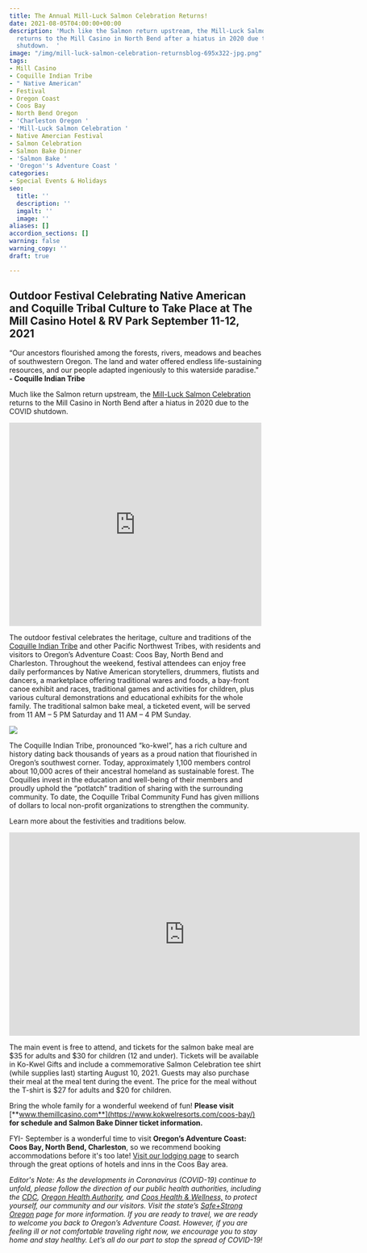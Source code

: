 ```yaml
---
title: The Annual Mill-Luck Salmon Celebration Returns!
date: 2021-08-05T04:00:00+00:00
description: 'Much like the Salmon return upstream, the Mill-Luck Salmon Celebration
  returns to the Mill Casino in North Bend after a hiatus in 2020 due to the COVID
  shutdown.  '
image: "/img/mill-luck-salmon-celebration-returnsblog-695x322-jpg.png"
tags:
- Mill Casino
- Coquille Indian Tribe
- " Native American"
- Festival
- Oregon Coast
- Coos Bay
- North Bend Oregon
- 'Charleston Oregon '
- 'Mill-Luck Salmon Celebration '
- Native Amercian Festival
- Salmon Celebration
- Salmon Bake Dinner
- 'Salmon Bake '
- 'Oregon''s Adventure Coast '
categories:
- Special Events & Holidays
seo:
  title: ''
  description: ''
  imgalt: ''
  image: ''
aliases: []
accordion_sections: []
warning: false
warning_copy: ''
draft: true

---
```

## Outdoor Festival Celebrating Native American and Coquille Tribal Culture to Take Place at The Mill Casino Hotel & RV Park September 11-12, 2021

“Our ancestors flourished among the forests, rivers, meadows and beaches of southwestern Oregon. The land and water offered endless life-sustaining resources, and our people adapted ingeniously to this waterside paradise.” **- Coquille Indian Tribe**

Much like the Salmon return upstream, the [Mill-Luck Salmon Celebration](https://www.kokwelresorts.com/coos-bay/) returns to the Mill Casino in North Bend after a hiatus in 2020 due to the COVID shutdown.

<iframe src="https://www.facebook.com/plugins/post.php?href=https%3A%2F%2Fwww.facebook.com%2Fmillcasino%2Fposts%2F10165913457920294&show_text=true&width=500" width="500" height="403" style="border:none;overflow:hidden" scrolling="no" frameborder="0" allowfullscreen="true" allow="autoplay; clipboard-write; encrypted-media; picture-in-picture; web-share"></iframe>

The outdoor festival celebrates the heritage, culture and traditions of the [Coquille Indian Tribe](https://www.coquilletribe.org/) and other Pacific Northwest Tribes, with residents and visitors to Oregon’s Adventure Coast: Coos Bay, North Bend and Charleston. Throughout the weekend, festival attendees can enjoy free daily performances by Native American storytellers, drummers, flutists and dancers, a marketplace offering traditional wares and foods, a bay-front canoe exhibit and races, traditional games and activities for children, plus various cultural demonstrations and educational exhibits for the whole family. The traditional salmon bake meal, a ticketed event, will be served from 11 AM – 5 PM Saturday and 11 AM – 4 PM Sunday.

![](/img/millcasino-salmon-bake.jpg)

The Coquille Indian Tribe, pronounced “ko-kwel”, has a rich culture and history dating back thousands of years as a proud nation that flourished in Oregon’s southwest corner. Today, approximately 1,100 members control about 10,000 acres of their ancestral homeland as sustainable forest. The Coquilles invest in the education and well-being of their members and proudly uphold the “potlatch” tradition of sharing with the surrounding community. To date, the Coquille Tribal Community Fund has given millions of dollars to local non-profit organizations to strengthen the community.

Learn more about the festivities and traditions below.
<iframe width="695" height="403" src="https://www.youtube.com/embed/dpDb4qL-SfE?rel=0" frameborder="0" allow="autoplay; encrypted-media" allowfullscreen></iframe>

The main event is free to attend, and tickets for the salmon bake meal are $35 for adults and $30 for children (12 and under). Tickets will be available in Ko-Kwel Gifts and include a commemorative Salmon Celebration tee shirt (while supplies last) starting August 10, 2021. Guests may also purchase their meal at the meal tent during the event. The price for the meal without the T-shirt is $27 for adults and $20 for children.

Bring the whole family for a wonderful weekend of fun! **Please visit** [**www.themillcasino.com**](https://www.kokwelresorts.com/coos-bay/) **for schedule and Salmon Bake Dinner ticket information.**

FYI- September is a wonderful time to visit **Oregon’s Adventure Coast: Coos Bay, North Bend, Charleston**, so we recommend booking accommodations before it's too late! [Visit our lodging page](https://www.oregonsadventurecoast.com/lodging/) to search through the great options of hotels and inns in the Coos Bay area.

_Editor's Note: As the developments in Coronavirus (COVID-19) continue to unfold, please follow the direction of our public health authorities, including the_ [_CDC_](https://www.cdc.gov/coronavirus/2019-ncov/index.html)_,_ [_Oregon Health Authority_](https://www.oregon.gov/oha/pages/index.aspx)_, and_ [_Coos Health & Wellness,_](https://cooshealthandwellness.org/) _to protect yourself, our community and our visitors. Visit the state’s_ [_Safe+Strong Oregon_](https://www.safestrongoregon.org/) _page for more information. If you are ready to travel, we are ready to welcome you back to Oregon’s Adventure Coast. However, if you are feeling ill or not comfortable traveling right now, we encourage you to stay home and stay healthy. Let’s all do our part to stop the spread of COVID-19!_